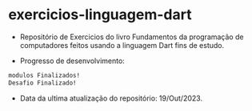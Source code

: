 # exercicios-linguagem-dart

* Repositório de Exercicios do livro Fundamentos da programação de computadores feitos usando a linguagem Dart fins de estudo.

* Progresso de desenvolvimento: 
```bash
modulos Finalizados!
Desafio Finalizado!
```
* Data da ultima atualização do repositório: 19/Out/2023.